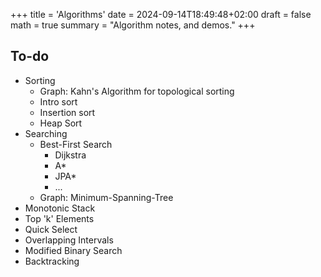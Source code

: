 +++
title = 'Algorithms'
date = 2024-09-14T18:49:48+02:00
draft = false
math = true
summary = "Algorithm notes, and demos."
+++

## To-do

- Sorting
  - Graph: Kahn's Algorithm for topological sorting
  - Intro sort
  - Insertion sort
  - Heap Sort
- Searching
  - Best-First Search
    - Dijkstra
    - A\*
    - JPA\*
    - ...
  - Graph: Minimum-Spanning-Tree
- Monotonic Stack
- Top 'k' Elements
- Quick Select
- Overlapping Intervals
- Modified Binary Search
- Backtracking
